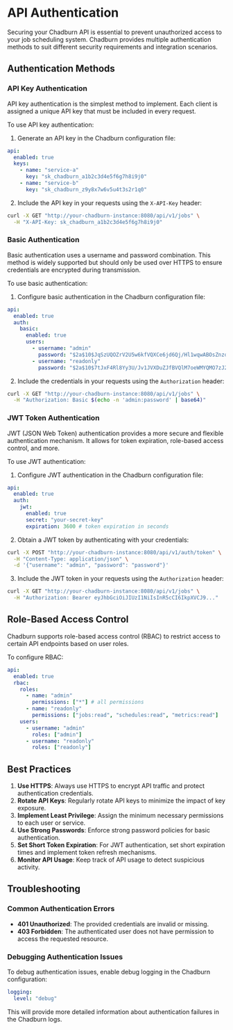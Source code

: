# API Authentication

Securing your Chadburn API is essential to prevent unauthorized access to your job scheduling system. Chadburn provides multiple authentication methods to suit different security requirements and integration scenarios.

## Authentication Methods

### API Key Authentication

API key authentication is the simplest method to implement. Each client is assigned a unique API key that must be included in every request.

To use API key authentication:

1. Generate an API key in the Chadburn configuration file:

```yaml
api:
  enabled: true
  keys:
    - name: "service-a"
      key: "sk_chadburn_a1b2c3d4e5f6g7h8i9j0"
    - name: "service-b"
      key: "sk_chadburn_z9y8x7w6v5u4t3s2r1q0"
```

2. Include the API key in your requests using the `X-API-Key` header:

```bash
curl -X GET "http://your-chadburn-instance:8080/api/v1/jobs" \
  -H "X-API-Key: sk_chadburn_a1b2c3d4e5f6g7h8i9j0"
```

### Basic Authentication

Basic authentication uses a username and password combination. This method is widely supported but should only be used over HTTPS to ensure credentials are encrypted during transmission.

To use basic authentication:

1. Configure basic authentication in the Chadburn configuration file:

```yaml
api:
  enabled: true
  auth:
    basic:
      enabled: true
      users:
        - username: "admin"
          password: "$2a$10$JqSzUQOZrV2U5w6kfVQXCe6jd6Qj/Hl1wqwABOsZnzqyoC5xOW8jK" # hashed password
        - username: "readonly"
          password: "$2a$10$7tJxF4Rl8Yy3U/Jv1JVXDuZJfBVQlM7oeWMYQMO7zJ2Bj0qOHLOjS" # hashed password
```

2. Include the credentials in your requests using the `Authorization` header:

```bash
curl -X GET "http://your-chadburn-instance:8080/api/v1/jobs" \
  -H "Authorization: Basic $(echo -n 'admin:password' | base64)"
```

### JWT Token Authentication

JWT (JSON Web Token) authentication provides a more secure and flexible authentication mechanism. It allows for token expiration, role-based access control, and more.

To use JWT authentication:

1. Configure JWT authentication in the Chadburn configuration file:

```yaml
api:
  enabled: true
  auth:
    jwt:
      enabled: true
      secret: "your-secret-key"
      expiration: 3600 # token expiration in seconds
```

2. Obtain a JWT token by authenticating with your credentials:

```bash
curl -X POST "http://your-chadburn-instance:8080/api/v1/auth/token" \
  -H "Content-Type: application/json" \
  -d '{"username": "admin", "password": "password"}'
```

3. Include the JWT token in your requests using the `Authorization` header:

```bash
curl -X GET "http://your-chadburn-instance:8080/api/v1/jobs" \
  -H "Authorization: Bearer eyJhbGciOiJIUzI1NiIsInR5cCI6IkpXVCJ9..."
```

## Role-Based Access Control

Chadburn supports role-based access control (RBAC) to restrict access to certain API endpoints based on user roles.

To configure RBAC:

```yaml
api:
  enabled: true
  rbac:
    roles:
      - name: "admin"
        permissions: ["*"] # all permissions
      - name: "readonly"
        permissions: ["jobs:read", "schedules:read", "metrics:read"]
    users:
      - username: "admin"
        roles: ["admin"]
      - username: "readonly"
        roles: ["readonly"]
```

## Best Practices

1. **Use HTTPS**: Always use HTTPS to encrypt API traffic and protect authentication credentials.
2. **Rotate API Keys**: Regularly rotate API keys to minimize the impact of key exposure.
3. **Implement Least Privilege**: Assign the minimum necessary permissions to each user or service.
4. **Use Strong Passwords**: Enforce strong password policies for basic authentication.
5. **Set Short Token Expiration**: For JWT authentication, set short expiration times and implement token refresh mechanisms.
6. **Monitor API Usage**: Keep track of API usage to detect suspicious activity.

## Troubleshooting

### Common Authentication Errors

- **401 Unauthorized**: The provided credentials are invalid or missing.
- **403 Forbidden**: The authenticated user does not have permission to access the requested resource.

### Debugging Authentication Issues

To debug authentication issues, enable debug logging in the Chadburn configuration:

```yaml
logging:
  level: "debug"
```

This will provide more detailed information about authentication failures in the Chadburn logs. 